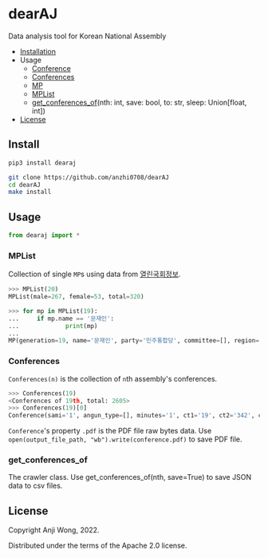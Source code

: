 # dearAJ

Data analysis tool for Korean National Assembly

- [Installation](https://github.com/anzhi0708/dearAJ#install)
- Usage
  - [Conference](https://github.com/anzhi0708/dearAJ#conferences)
  - [Conferences](https://github.com/anzhi0708/dearAJ#conferences)
  - [MP](https://github.com/anzhi0708/dearAJ#mplist)
  - [MPList](https://github.com/anzhi0708/dearAJ#mplist)
  - [get_conferences_of](https://github.com/anzhi0708/dearAJ#get_conferences_of)(nth: int, save: bool, to: str, sleep: Union[float, int])
- [License](https://github.com/anzhi0708/dearAJ#license)

## Install

```bash
pip3 install dearaj
```

```bash
git clone https://github.com/anzhi0708/dearAJ
cd dearAJ
make install
```

## Usage

```python
from dearaj import *
```

### MPList

Collection of single `MP`s using data from [열린국회정보](https://open.assembly.go.kr/portal/assm/search/memberHistSchPage.do).

```python
>>> MPList(20)
MPList(male=267, female=53, total=320)
```
```python
>>> for mp in MPList(19):
...     if mp.name == '문재인':
...             print(mp)
...
MP(generation=19, name='문재인', party='민주통합당', committee=[], region='부산 사상구', gender='남', n='초선', how='지역구')
```

### Conferences

`Conferences(n)` is the collection of `n`th assembly's conferences.

```python
>>> Conferences(19)
<Conferences of 19th, total: 2605>
>>> Conferences(19)[0]
Conference(sami='1', angun_type=[], minutes='1', ct1='19', ct2='342', ct3='01', open_time='10:25', date='2016-05-19', hand_lang='0', mc='10', conf_title='제342회 국회(임시회) 제01차 본회의', comm_name='본회의', qvod=0)
```

`Conference`'s property `.pdf` is the PDF file raw bytes data. Use `open(output_file_path, "wb").write(conference.pdf)` to save PDF file.

### get_conferences_of

The crawler class. Use get_conferences_of(nth, save=True) to save JSON data to csv files.

## License

Copyright Anji Wong, 2022.

Distributed under the terms of the Apache 2.0 license.
